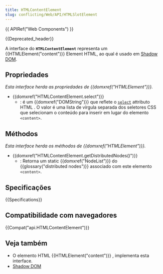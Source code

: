 ```yaml
---
title: HTMLContentElement
slug: conflicting/Web/API/HTMLSlotElement
---
```


{{ APIRef("Web Components") }}

{{Deprecated_header}}

A interface do **`HTMLContentElement`** representa um {{HTMLElement("content")}} Element HTML, ao qual é usado em [Shadow DOM](/pt-BR/docs/Web/Web_Components/Shadow_DOM).

## Propriedades

_Esta interface herda as propriedades de {{domxref("HTMLElement")}}._

- {{domxref("HTMLContentElement.select")}}
  - : é um {{domxref("DOMString")}} que reflete o [`select`](/pt-BR/docs/Web/HTML/Element/content#select) attributo HTML . O valor é uma lista de vírgula separada dos seletores CSS que selecionam o conteúdo para inserir em lugar do elemento `<content>`.

## Méthodos

_Esta interface herda os méthodos de {{domxref("HTMLElement")}}._

- {{domxref("HTMLContentElement.getDistributedNodes()")}}
  - : Retorna um static {{domxref("NodeList")}} do {{glossary("distributed nodes")}} associado com este elemento `<content>`.

## Specificações

{{Specifications}}

## Compatibilidade com navegadores

{{Compat("api.HTMLContentElement")}}

## Veja também

- O elemento HTML {{HTMLElement("content")}} , implementa esta interface.
- [Shadow DOM](/pt-BR/docs/Web/Web_Components/Shadow_DOM)
